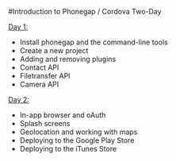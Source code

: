 #Introduction to Phonegap / Cordova Two-Day

[Day 1:](day_1/)
- Install phonegap and the command-line tools
- Create a new project
- Adding and removing plugins
- Contact API
- Filetransfer API
- Camera API

[Day 2:](day_2/)
- In-app browser and oAuth
- Splash screens
- Geolocation and working with maps
- Deploying to the Google Play Store
- Deploying to the iTunes Store